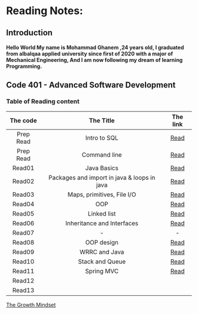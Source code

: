 # Reading Notes:

## Introduction
#### Hello World My name is Mohammad Ghanem ,24 years old, I graduated from albalqaa applied university since first of 2020 with a major of Mechanical Engineering, And I am now following my dream of learning Programming.



## Code 401 - Advanced Software Development
### Table of Reading content

|   The code         |           The Title           |   The link   |
| :-----------------:  | :-----------------------------: | :-----------: |
|   Prep Read        |          Intro to SQL          |    [Read](https://github.com/ghanemgit/reading-notes/blob/main/DataBase.md)|
|   Prep Read        |         Command line           |   [Read](https://github.com/ghanemgit/reading-notes/blob/main/CommandLine.md)|
|   Read01           |             Java Basics           |       [Read](https://github.com/ghanemgit/reading-notes/blob/main/Read01.md)|
|   Read02           |Packages and import in java & loops in java|  [Read](https://github.com/ghanemgit/reading-notes/blob/main/Read02.md)|
|   Read03           |   Maps, primitives, File I/O  |       [Read](https://github.com/ghanemgit/reading-notes/blob/main/Read03.md)|
|   Read04           |               OOP             |       [Read](https://github.com/ghanemgit/reading-notes/blob/main/Read04.md)|
|   Read05           |         Linked list           |       [Read](https://github.com/ghanemgit/reading-notes/blob/main/Read05.md)|
|   Read06           | Inheritance and Interfaces    |       [Read](https://github.com/ghanemgit/reading-notes/blob/main/Read06.md)|
|   Read07           |                -              |       -      |
|   Read08           |            OOP design         |         [Read](https://github.com/ghanemgit/reading-notes/blob/main/Read08.md)|
|   Read09           |            WRRC and Java      |        [Read](https://github.com/ghanemgit/reading-notes/blob/main/Read09.md)|
|   Read10           |        Stack and Queue        |       [Read](Read10.md)    |
|   Read11           |            Spring MVC         |      [Read](Read11.md)     |
|   Read12           |                               |              |
|   Read13           |                               |              |

[The Growth Mindset](https://github.com/ghanemgit/reading-notes/tree/The-Growth-Mindset)


